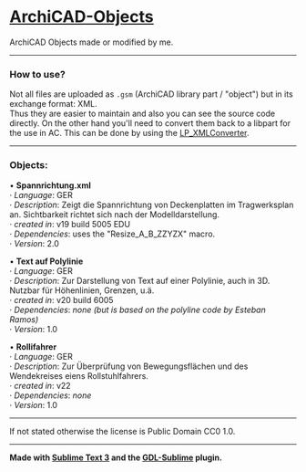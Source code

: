 # [ArchiCAD-Objects](https://github.com/runxel/ArchiCAD-Objects)
ArchiCAD Objects made or modified by me.

---

### How to use?
Not all files are uploaded as `.gsm` (ArchiCAD library part / "object") but in its exchange format: XML.  
Thus they are easier to maintain and also you can see the source code directly.
On the other hand you'll need to convert them back to a libpart for the use in AC. This can be done by using the [LP_XMLConverter](http://gdl.graphisoft.com/tips-and-tricks/how-to-use-the-lp_xmlconverter-tool/).

---

### Objects:
• **Spannrichtung.xml**  
	· _Language_: GER   
	· _Description_: Zeigt die Spannrichtung von Deckenplatten im Tragwerksplan an. Sichtbarkeit richtet sich nach der Modelldarstellung.  
	· _created in_: v19 build 5005 EDU  
	· _Dependencies_: uses the "Resize_A_B_ZZYZX" macro.  
	· _Version_: 2.0  

• **Text auf Polylinie**  
	· _Language_: GER  
	· _Description_: Zur Darstellung von Text auf einer Polylinie, auch in 3D. Nutzbar für Höhenlinien, Grenzen, u.ä.  
	· _created in_: v20 build 6005  
	· _Dependencies_: _none (but is based on the polyline code by Esteban Ramos)_  
	· _Version_: 1.0 

• **Rollifahrer**  
	· _Language_: GER  
	· _Description_: Zur Überprüfung von Bewegungsflächen und des Wendekreises eiens Rollstuhlfahrers.  
	· _created in_: v22  
	· _Dependencies_: _none_  
	· _Version_: 1.0 



---

If not stated otherwise the license is Public Domain CC0 1.0.

---


**Made with [Sublime Text 3](https://www.sublimetext.com/) and the [GDL-Sublime](https://github.com/runxel/GDL-sublime) plugin.**
